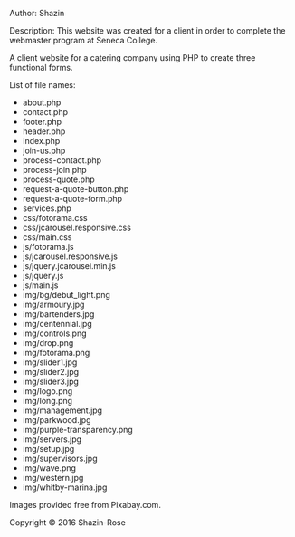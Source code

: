Author: Shazin

Description: This website was created for a client in order to complete the webmaster program at Seneca College. 

A client website for a catering company using PHP to create three functional forms.

List of file names: 
-	about.php
-	contact.php
-	footer.php
-	header.php
-	index.php
-	join-us.php
-	process-contact.php
-	process-join.php
-	process-quote.php
-	request-a-quote-button.php
-	request-a-quote-form.php
-	services.php
-	css/fotorama.css
-	css/jcarousel.responsive.css
-	css/main.css
-	js/fotorama.js
-	js/jcarousel.responsive.js
-	js/jquery.jcarousel.min.js
-	js/jquery.js
-	js/main.js
-	img/bg/debut_light.png
-	img/armoury.jpg
-	img/bartenders.jpg
-	img/centennial.jpg
-	img/controls.png
-	img/drop.png
-	img/fotorama.png
-	img/slider1.jpg
-	img/slider2.jpg
-	img/slider3.jpg
-	img/logo.png
-	img/long.png
-	img/management.jpg
-	img/parkwood.jpg
-	img/purple-transparency.png
-	img/servers.jpg
-	img/setup.jpg
-	img/supervisors.jpg
-	img/wave.png
-	img/western.jpg
-	img/whitby-marina.jpg

Images provided free from Pixabay.com. 

Copyright © 2016 Shazin-Rose



